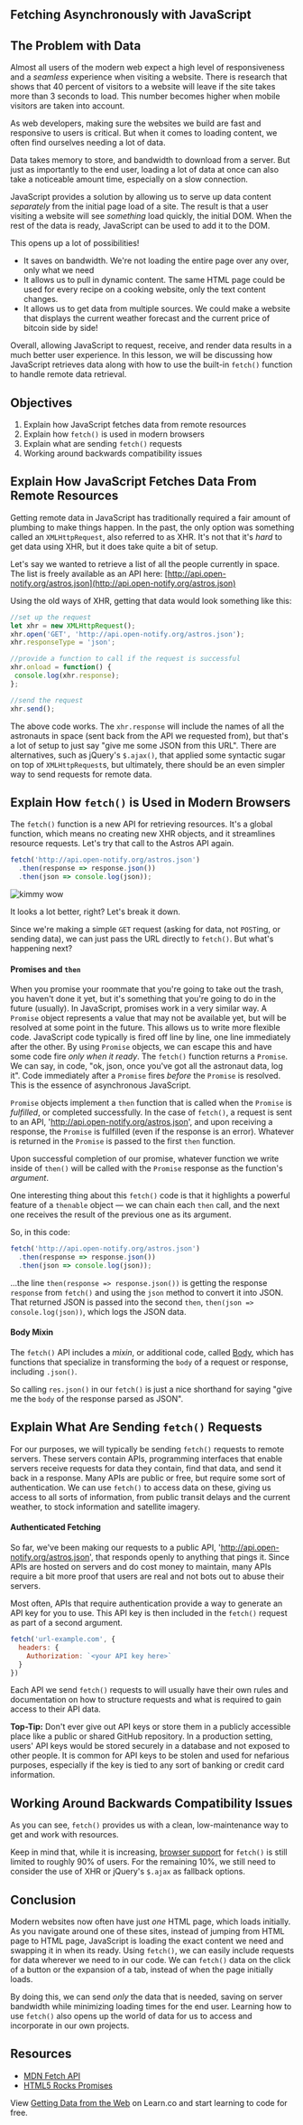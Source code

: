 Fetching Asynchronously with JavaScript
---

## The Problem with Data

Almost all users of the modern web expect a high level of responsiveness and a
_seamless_ experience when visiting a website. There is research that shows that
40 percent of visitors to a website will leave if the site takes more than 3
seconds to load. This number becomes higher when mobile visitors are taken into
account.

As web developers, making sure the websites we build are fast and responsive to
users is critical. But when it comes to loading content, we often find ourselves
needing a lot of data.

Data takes memory to store, and bandwidth to download from a server. But just as
importantly to the end user, loading a lot of data at once can also take a
noticeable amount time, especially on a slow connection.

JavaScript provides a solution by allowing us to serve up data content
_separately_ from the initial page load of a site. The result is that a user
visiting a website will see _something_ load quickly, the initial DOM. When the
rest of the data is ready, JavaScript can be used to add it to the DOM.

This opens up a lot of possibilities!

* It saves on bandwidth. We're not loading the entire page over any over, only
what we need
* It allows us to pull in dynamic content. The same HTML page could be used for
every recipe on a cooking website, only the text content changes.
* It allows us to get data from multiple sources. We could make a website that
displays the current weather forecast and the current price of bitcoin side by
side!

Overall, allowing JavaScript to request, receive, and render data results in a
much better user experience. In this lesson, we will be discussing how
JavaScript retrieves data along with how to use the built-in `fetch()` function to
handle remote data retrieval.

## Objectives

1. Explain how JavaScript fetches data from remote resources
2. Explain how `fetch()` is used in modern browsers
3. Explain what are sending `fetch()` requests 
4. Working around backwards compatibility issues

## Explain How JavaScript Fetches Data From Remote Resources

Getting remote data in JavaScript has traditionally required a fair amount of
plumbing to make things happen. In the past, the only option was something
called an `XMLHttpRequest`, also referred to as XHR. It's not that it's *hard*
to get data using XHR, but it does take quite a bit of setup.

Let's say we wanted to retrieve a list of all the people currently in space. The
list is freely available as an API here:
[http://api.open-notify.org/astros.json](http://api.open-notify.org/astros.json)

Using the old ways of XHR, getting that data would look something like this:

```js
//set up the request
let xhr = new XMLHttpRequest();
xhr.open('GET', 'http://api.open-notify.org/astros.json');
xhr.responseType = 'json';

//provide a function to call if the request is successful
xhr.onload = function() {
 console.log(xhr.response);
};

//send the request
xhr.send();
```

The above code works. The `xhr.response` will include the names of all the
astronauts in space (sent back from the API we requested from), but that's a lot
of setup to just say "give me some JSON from this URL". There are alternatives,
such as jQuery's `$.ajax()`, that applied some syntactic sugar on top of
`XMLHttpRequest`s, but ultimately, there should be an even simpler way to send
requests for remote data.

## Explain How `fetch()` is Used in Modern Browsers

The `fetch()` function is a new API for retrieving resources. It's a global
function, which means no creating new XHR objects, and it streamlines resource
requests. Let's try that call to the Astros API again.

```js
fetch('http://api.open-notify.org/astros.json')
  .then(response => response.json())
  .then(json => console.log(json));
```

![kimmy wow](http://i.giphy.com/3osxYwZm9WZwnt1Zja.gif)

It looks a lot better, right? Let's break it down.

Since we're making a simple `GET` request (asking for data, not `POST`ing, or
sending data), we can just pass the URL directly to `fetch()`. But what's
happening next?

#### Promises and `then`

When you promise your roommate that you're going to take out the trash, you
haven't done it yet, but it's something that you're going to do in the future
(usually). In JavaScript, promises work in a very similar way.  A `Promise`
object represents a value that may not be available yet, but will be resolved at
some point in the future. This allows us to write more flexible code. JavaScript
code typically is fired off line by line, one line immediately after the other.
By using `Promise` objects, we can escape this and have some code fire _only
when it ready_. The `fetch()` function returns a `Promise`. We can say, in code,
"ok, json, once you've got all the astronaut data, log it". Code immediately
after a `Promise` fires _before_ the `Promise` is resolved. This is the essence
of asynchronous JavaScript. 

`Promise` objects implement a `then` function that is called when the `Promise`
is *fulfilled*, or completed successfully. In the case of `fetch()`, a request is
sent to an API, 'http://api.open-notify.org/astros.json', and upon receiving a
response, the `Promise` is fulfilled (even if the response is an error).
Whatever is returned in the `Promise` is passed to the first `then` function.

Upon successful completion of our promise, whatever function we write inside of
`then()` will be called with the `Promise` response as the function's
_argument_.

One interesting thing about this `fetch()` code is that it highlights a powerful
feature of a `thenable` object — we can chain each `then` call, and the next one
receives the result of the previous one as its argument.

So, in this code:

```js
fetch('http://api.open-notify.org/astros.json')
  .then(response => response.json())
  .then(json => console.log(json));
```

...the line `then(response => response.json())` is getting the response
`response` from `fetch()` and using the `json` method to convert it into JSON.
That returned JSON is passed into the second `then`, `then(json =>
console.log(json))`, which logs the JSON data.

#### Body Mixin

The `fetch()` API includes a *mixin*, or additional code, called
[Body](https://developer.mozilla.org/en-US/docs/Web/API/Fetch_API/Using_Fetch#Body),
which has functions that specialize in transforming the `body` of a request or
response, including `.json()`.

So calling `res.json()` in our `fetch()` is just a nice shorthand for saying "give
me the `body` of the response parsed as JSON".

## Explain What Are Sending `fetch()` Requests 

For our purposes, we will typically be sending `fetch()` requests to remote
servers. These servers contain APIs, programming interfaces that enable servers
receive requests for data they contain, find that data, and send it back in a
response. Many APIs are public or free, but require some sort of authentication.
We can use `fetch()` to access data on these, giving us access to all sorts of
information, from public transit delays and the current weather, to stock
information and satellite imagery.

#### Authenticated Fetching

So far, we've been making our requests to a public API,
'http://api.open-notify.org/astros.json', that responds openly to anything that
pings it. Since APIs are hosted on servers and do cost money to maintain, many
APIs require a bit more proof that users are real and not bots out to abuse
their servers.

Most often, APIs that require authentication provide a way to generate an API
key for you to use.  This API key is then included in the `fetch()` request as
part of a second argument.

```js
fetch('url-example.com', {
  headers: {
    Authorization: `<your API key here>`
  }
})
```

Each API we send `fetch()` requests to will usually have their own rules and
documentation on how to structure requests and what is required to gain access
to their API data.

**Top-Tip:** Don't ever give out API keys or store them in a publicly accessible place like a
public or shared GitHub repository. In a production setting, users' API keys would be
stored securely in a database and not exposed to other people. It is common for
API keys to be stolen and used for nefarious purposes, especially if the key is
tied to any sort of banking or credit card information.

## Working Around Backwards Compatibility Issues

As you can see, `fetch()` provides us with a clean, low-maintenance way to
get and work with resources.

Keep in mind that, while it is increasing, [browser
support](http://caniuse.com/#feat=fetch) for `fetch()` is still limited to roughly
90% of users. For the remaining 10%, we still need to consider the use of XHR or
jQuery's `$.ajax` as fallback options.

## Conclusion

Modern websites now often have just _one_ HTML page, which loads initially. As
you navigate around one of these sites, instead of jumping from HTML page to
HTML page, JavaScript is loading the exact content we need and swapping it in
when its ready. Using `fetch()`, we can easily include requests for data wherever
we need to in our code. We can `fetch()` data on the click of a button or the
expansion of a tab, instead of when the page initially loads.

By doing this, we can send _only_ the data that is needed, saving on server
bandwidth while minimizing loading times for the end user. Learning how to use
`fetch()` also opens up the world of data for us to access and incorporate in our
own projects. 

## Resources

- [MDN Fetch API](https://developer.mozilla.org/en-US/docs/Web/API/Fetch_API)
- [HTML5 Rocks Promises](http://www.html5rocks.com/en/tutorials/es6/promises/)

<p class='util--hide'>View <a href='https://learn.co/lessons/javascript-fetch'>Getting Data from the Web</a> on Learn.co and start learning to code for free.</p>

[space]: https://www.warnerbros.com/archive/spacejam/movie/jam.htm
